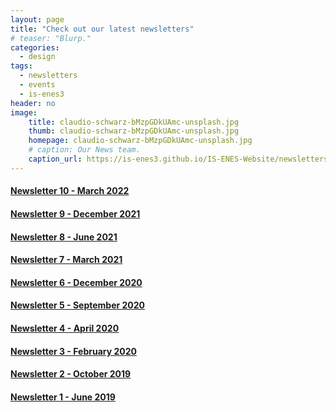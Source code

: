 ```yaml
---
layout: page
title: "Check out our latest newsletters"
# teaser: "Blurp."
categories:
  - design
tags:
  - newsletters
  - events
  - is-enes3
header: no
image:
    title: claudio-schwarz-bMzpGDkUAmc-unsplash.jpg
    thumb: claudio-schwarz-bMzpGDkUAmc-unsplash.jpg
    homepage: claudio-schwarz-bMzpGDkUAmc-unsplash.jpg
    # caption: Our News team.
    caption_url: https://is-enes3.github.io/IS-ENES-Website/newsletters/
---
```


#### [Newsletter 10 - March 2022](https://mailchi.mp/4dec2a91d400/is-enes3-march-15926664?e=669a346a59)

#### [Newsletter 9 - December 2021](https://mailchi.mp/b42fb96ebb9f/is-enes3-newsletter-march-13472968?e=%5BUNIQID%5D)

#### [Newsletter 8 - June 2021](https://mailchi.mp/ce4c10cd4f68/is-enes3-newsletter-march-13424403)

#### [Newsletter 7 - March 2021](https://mailchi.mp/dd18c5fe7bc7/is-enes3-newsletter-march-2021?e=669a346a59)

#### [Newsletter 6 - December 2020](https://mailchi.mp/c13ba9a7ab4e/is-enes3-newsletter-december-2020?e=%5BUNIQID%5D)

#### [Newsletter 5 - September 2020](https://raw.githubusercontent.com/valeriupredoi/isenes3-website-old/main/old-site/files/IS-ENES3%20Newsletter%20-%20September%202020.pdf)

#### [Newsletter 4 - April 2020](https://raw.githubusercontent.com/valeriupredoi/isenes3-website-old/main/old-site/files/IS-ENES3%20Newsletter%20-%20April%202020.pdf)

#### [Newsletter 3 - February 2020](https://raw.githubusercontent.com/valeriupredoi/isenes3-website-old/main/old-site/files/IS-ENES3%20Newsletter%20February%202020.pdf)

#### [Newsletter 2 - October 2019](https://raw.githubusercontent.com/valeriupredoi/isenes3-website-old/main/old-site/files/IS-ENES3_Newsletter_2_October_2019.pdf)

#### [Newsletter 1 - June 2019](https://raw.githubusercontent.com/valeriupredoi/isenes3-website-old/main/old-site/files/IS-ENES3_Newsletter_1_June_2019.pdf)
